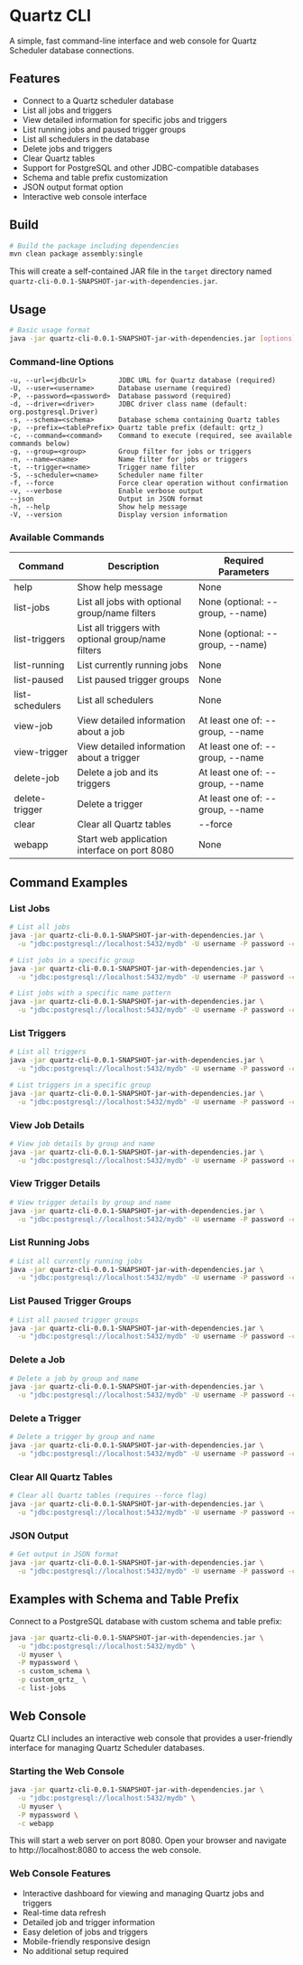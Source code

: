 # Quartz CLI

A simple, fast command-line interface and web console for Quartz Scheduler database connections.

## Features

- Connect to a Quartz scheduler database
- List all jobs and triggers
- View detailed information for specific jobs and triggers
- List running jobs and paused trigger groups
- List all schedulers in the database
- Delete jobs and triggers
- Clear Quartz tables
- Support for PostgreSQL and other JDBC-compatible databases
- Schema and table prefix customization
- JSON output format option
- Interactive web console interface

## Build

```bash
# Build the package including dependencies
mvn clean package assembly:single
```

This will create a self-contained JAR file in the `target` directory named `quartz-cli-0.0.1-SNAPSHOT-jar-with-dependencies.jar`.

## Usage

```bash
# Basic usage format
java -jar quartz-cli-0.0.1-SNAPSHOT-jar-with-dependencies.jar [options]
```

### Command-line Options

```
-u, --url=<jdbcUrl>        JDBC URL for Quartz database (required)
-U, --user=<username>      Database username (required)
-P, --password=<password>  Database password (required)
-d, --driver=<driver>      JDBC driver class name (default: org.postgresql.Driver)
-s, --schema=<schema>      Database schema containing Quartz tables
-p, --prefix=<tablePrefix> Quartz table prefix (default: qrtz_)
-c, --command=<command>    Command to execute (required, see available commands below)
-g, --group=<group>        Group filter for jobs or triggers
-n, --name=<name>          Name filter for jobs or triggers
-t, --trigger=<name>       Trigger name filter
-S, --scheduler=<name>     Scheduler name filter
-f, --force                Force clear operation without confirmation
-v, --verbose              Enable verbose output
--json                     Output in JSON format
-h, --help                 Show help message
-V, --version              Display version information
```

### Available Commands

| Command | Description | Required Parameters |
|---------|-------------|--------------------|
| help | Show help message | None |
| list-jobs | List all jobs with optional group/name filters | None (optional: --group, --name) |
| list-triggers | List all triggers with optional group/name filters | None (optional: --group, --name) |
| list-running | List currently running jobs | None |
| list-paused | List paused trigger groups | None |
| list-schedulers | List all schedulers | None |
| view-job | View detailed information about a job | At least one of: --group, --name |
| view-trigger | View detailed information about a trigger | At least one of: --group, --name |
| delete-job | Delete a job and its triggers | At least one of: --group, --name |
| delete-trigger | Delete a trigger | At least one of: --group, --name |
| clear | Clear all Quartz tables | --force |
| webapp | Start web application interface on port 8080 | None |

## Command Examples

### List Jobs

```bash
# List all jobs
java -jar quartz-cli-0.0.1-SNAPSHOT-jar-with-dependencies.jar \
  -u "jdbc:postgresql://localhost:5432/mydb" -U username -P password -c list-jobs

# List jobs in a specific group
java -jar quartz-cli-0.0.1-SNAPSHOT-jar-with-dependencies.jar \
  -u "jdbc:postgresql://localhost:5432/mydb" -U username -P password -c list-jobs -g MYGROUP

# List jobs with a specific name pattern
java -jar quartz-cli-0.0.1-SNAPSHOT-jar-with-dependencies.jar \
  -u "jdbc:postgresql://localhost:5432/mydb" -U username -P password -c list-jobs -n myJobName
```

### List Triggers

```bash
# List all triggers
java -jar quartz-cli-0.0.1-SNAPSHOT-jar-with-dependencies.jar \
  -u "jdbc:postgresql://localhost:5432/mydb" -U username -P password -c list-triggers

# List triggers in a specific group
java -jar quartz-cli-0.0.1-SNAPSHOT-jar-with-dependencies.jar \
  -u "jdbc:postgresql://localhost:5432/mydb" -U username -P password -c list-triggers -g MYGROUP
```

### View Job Details

```bash
# View job details by group and name
java -jar quartz-cli-0.0.1-SNAPSHOT-jar-with-dependencies.jar \
  -u "jdbc:postgresql://localhost:5432/mydb" -U username -P password -c view-job -g DEFAULT -n myJob
```

### View Trigger Details

```bash
# View trigger details by group and name
java -jar quartz-cli-0.0.1-SNAPSHOT-jar-with-dependencies.jar \
  -u "jdbc:postgresql://localhost:5432/mydb" -U username -P password -c view-trigger -g DEFAULT -n myTrigger
```

### List Running Jobs

```bash
# List all currently running jobs
java -jar quartz-cli-0.0.1-SNAPSHOT-jar-with-dependencies.jar \
  -u "jdbc:postgresql://localhost:5432/mydb" -U username -P password -c list-running
```

### List Paused Trigger Groups

```bash
# List all paused trigger groups
java -jar quartz-cli-0.0.1-SNAPSHOT-jar-with-dependencies.jar \
  -u "jdbc:postgresql://localhost:5432/mydb" -U username -P password -c list-paused
```

### Delete a Job

```bash
# Delete a job by group and name
java -jar quartz-cli-0.0.1-SNAPSHOT-jar-with-dependencies.jar \
  -u "jdbc:postgresql://localhost:5432/mydb" -U username -P password -c delete-job -g DEFAULT -n myJob
```

### Delete a Trigger

```bash
# Delete a trigger by group and name
java -jar quartz-cli-0.0.1-SNAPSHOT-jar-with-dependencies.jar \
  -u "jdbc:postgresql://localhost:5432/mydb" -U username -P password -c delete-trigger -g DEFAULT -n myTrigger
```

### Clear All Quartz Tables

```bash
# Clear all Quartz tables (requires --force flag)
java -jar quartz-cli-0.0.1-SNAPSHOT-jar-with-dependencies.jar \
  -u "jdbc:postgresql://localhost:5432/mydb" -U username -P password -c clear --force
```

### JSON Output

```bash
# Get output in JSON format
java -jar quartz-cli-0.0.1-SNAPSHOT-jar-with-dependencies.jar \
  -u "jdbc:postgresql://localhost:5432/mydb" -U username -P password -c list-jobs --json
```

## Examples with Schema and Table Prefix

Connect to a PostgreSQL database with custom schema and table prefix:

```bash
java -jar quartz-cli-0.0.1-SNAPSHOT-jar-with-dependencies.jar \
  -u "jdbc:postgresql://localhost:5432/mydb" \
  -U myuser \
  -P mypassword \
  -s custom_schema \
  -p custom_qrtz_ \
  -c list-jobs
```

## Web Console

Quartz CLI includes an interactive web console that provides a user-friendly interface for managing Quartz Scheduler databases.

### Starting the Web Console

```bash
java -jar quartz-cli-0.0.1-SNAPSHOT-jar-with-dependencies.jar \
  -u "jdbc:postgresql://localhost:5432/mydb" \
  -U myuser \
  -P mypassword \
  -c webapp
```

This will start a web server on port 8080. Open your browser and navigate to http://localhost:8080 to access the web console.

### Web Console Features

- Interactive dashboard for viewing and managing Quartz jobs and triggers
- Real-time data refresh
- Detailed job and trigger information
- Easy deletion of jobs and triggers
- Mobile-friendly responsive design
- No additional setup required

